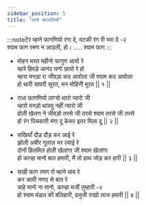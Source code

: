 ```yaml
---
sidebar_position: 5
title: "थाने काजलियो"
---
```


:::noteटेर
म्हाने फागणियो रंगा दे, मटकी रंग री भरा दे -२ <br/>
श्याम फाग रमण न आउली, हो। ..... श्याम फाग
:::

- मोहन मस्त महीनो फागुण आयो रे <br/>
  म्हारे हिवड़े आनंद घणो छायो रे हो <br/>
  म्हारा मनड़ा रा जीवड़ा कद आवोला जी श्याम कद आवोला <br/>
  हो थारी सांवरी सूरत, मन मोहिनी मूरत || १ ||

- राधा फागणियो लाग्यो थारो प्यारो जी <br/>
  म्हारो मनड़ो थांस्यु नहीं न्यारो जी <br/>
  होली खेलण ने जीवड़ो तरसे जी तरसे श्याम तरसे जी तरसे <br/>
  हो रंग पिचकारी मंगा दू केसर इतर मिला दू || २ ||

- सखियाँ दौड़ दौड़ कर आई रे <br/>
  झोली अबीर गुलाल भर ल्याई रे <br/>
  दोनों हिलमिल होली खेलांगा जी श्याम खेलांगा <br/>
  हो कान्हा मानो बात हमारी, मैं तो हाथ जोड़ कर हारी || ३ ||

- सखी फाग रमण रो म्हाने चाव रे <br/>
  कर आयी नणद से बात रे <br/>
  चाहे मानो ना मानो, कान्हा मर्जी तुम्हारी -२ <br/>
  हो श्याम मंडल की बलिहारी, प्रभुजी राखो लाज हमारी || ४ ||

